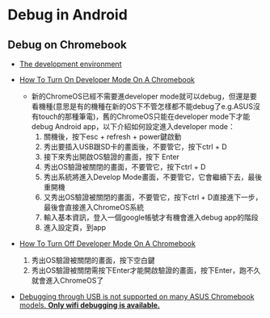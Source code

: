 # Debug in Android
## Debug on Chromebook
* [The development environment](https://developer.android.com/topic/arc/development-environment)
* [How To Turn On Developer Mode On A Chromebook](https://www.youtube.com/watch?v=oWEIpCJMkBQ&ab_channel=DavidHarry)
    * 新的ChromeOS已經不需要進developer mode就可以debug，但還是要看機種(意思是有的機種在新的OS下不管怎樣都不能debug了e.g.ASUS沒有touch的那種筆電)，舊的ChromeOS只能在developer mode下才能debug Android app，以下介紹如何設定進入developer mode：
        1. 關機後，按下esc + refresh + power鍵啟動
        2. 秀出要插入USB跟SD卡的畫面後，不要管它，按下ctrl + D
        3. 接下來秀出開啟OS驗證的畫面，按下 Enter
        4. 秀出OS驗證被關閉的畫面，不要管它，按下ctrl + D
        5. 秀出系統將進入Develop Mode畫面，不要管它，它會繼續下去，最後重開機
        6. 又秀出OS驗證被關閉的畫面，不要管它，按下ctrl + D直接進下一步，最後會直接進入ChromeOS系統
        7. 輸入基本資訊，登入一個google帳號才有機會進入debug app的階段
        8. 進入設定頁，到app

* [How To Turn Off Developer Mode On A Chromebook](https://www.youtube.com/watch?v=K62agbgzwKo&ab_channel=DavidHarry)
    1. 秀出OS驗證被關閉的畫面，按下空白鍵
    2. 秀出OS驗證被關閉需按下Enter才能開啟驗證的畫面，按下Enter，跑不久就會進入ChromeOS了
    
* [Debugging through USB is not supported on many ASUS Chromebook models. **Only wifi debugging is available.**](https://www.chromium.org/chromium-os/chrome-os-systems-supporting-adb-debugging-over-usb)